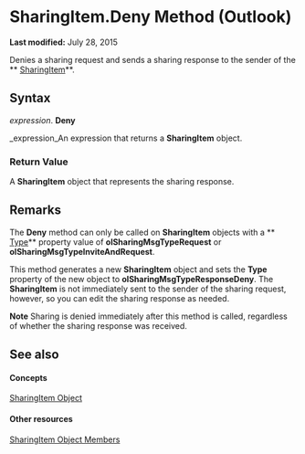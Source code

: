 
# SharingItem.Deny Method (Outlook)

 **Last modified:** July 28, 2015

Denies a sharing request and sends a sharing response to the sender of the  ** [SharingItem](63dd3451-44f3-7cc4-c6e2-7dad5835a7d2.md)**.

## Syntax

 _expression_. **Deny**

 _expression_An expression that returns a  **SharingItem** object.


### Return Value

A  **SharingItem** object that represents the sharing response.


## Remarks

The  **Deny** method can only be called on **SharingItem** objects with a ** [Type](1077b74f-38ee-8932-792d-64033bc66525.md)** property value of **olSharingMsgTypeRequest** or **olSharingMsgTypeInviteAndRequest**.

This method generates a new  **SharingItem** object and sets the **Type** property of the new object to **olSharingMsgTypeResponseDeny**. The  **SharingItem** is not immediately sent to the sender of the sharing request, however, so you can edit the sharing response as needed.


 **Note**  Sharing is denied immediately after this method is called, regardless of whether the sharing response was received.


## See also


#### Concepts


 [SharingItem Object](63dd3451-44f3-7cc4-c6e2-7dad5835a7d2.md)
#### Other resources


 [SharingItem Object Members](719ad60e-2242-2c54-778f-006b61690389.md)
